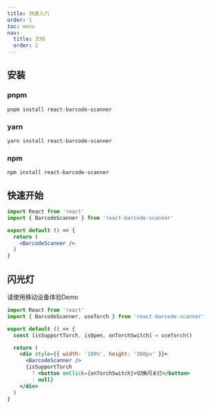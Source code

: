 ```yaml
---
title: 快速入门
order: 1
toc: menu
nav:
  title: 文档
  order: 2
---
```


## 安装

### pnpm
```shell
pnpm install react-barcode-scanner
```

### yarn
```shell
yarn install react-barcode-scanner
```

### npm
```shell
npm install react-barcode-scanner
```

## 快速开始

```jsx | pure
import React from 'react'
import { BarcodeScanner } from 'react-barcode-scanner'

export default () => {
  return (
    <BarcodeScanner />
  )
}
```

## 闪光灯
请使用移动设备体验Demo

```jsx | pure
import React from 'react'
import { BarcodeScanner, useTorch } from 'react-barcode-scanner'

export default () => {
  const [isSupportTorch, isOpen, onTorchSwitch] = useTorch()

  return (
    <div style={{ width: '100%', height: '360px' }}>
      <BarcodeScanner />
      {isSupportTorch
        ? <button onClick={onTorchSwitch}>切换闪关灯</button>
        : null}
    </div>
  )
}
```
